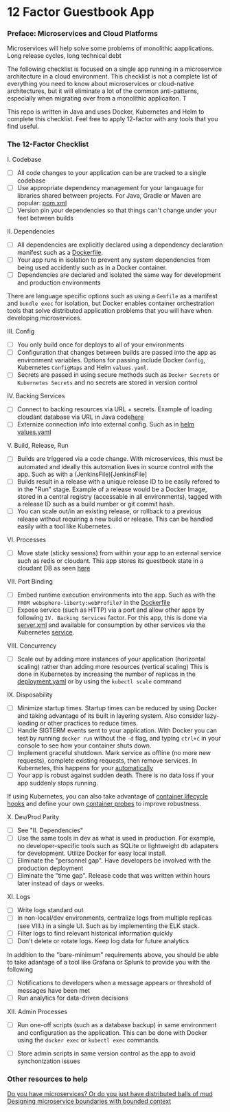 
# 12 Factor Guestbook App

### Preface: Microservices and Cloud Platforms
Microservices will help solve some problems of monolithic aapplications. Long release cycles, long technical debt

The following checklist is focused on a single app running in a microservice architecture in a cloud environment. This checklist is not a complete list of everything you need to know about microservices or cloud-native architectures, but it will eliminate a lot of the common anti-patterns, especially when migrating over from a monolithic applicaiton. T

This repo is written in Java and uses Docker, Kubernetes and Helm to complete this checklist. Feel free to apply 12-factor with any tools that you find useful.

### The 12-Factor Checklist
I. Codebase

- [ ] All code changes to your application can be are tracked to a single codebase
- [ ] Use appropriate dependency management for your langauage for libraries shared between projects. For Java, Gradle or Maven are popular: [pom.xml](pom.xml)
- [ ] Version pin your dependencies so that things can't change under your feet between builds

II. Dependencies

- [ ] All dependencies are explicitly declared using a dependency declaration manifest such as a [Dockerfile](Dockerfile).
- [ ] Your app runs in isolation to prevent any system dependencies from being used accidently such as in a Docker container. 
- [ ] Dependencies are declared and isolated the same way for development and production environments

 There are language specific options such as using a `Gemfile` as a manifest and `bundle exec` for isolation, but Docker enables container orchestration tools that solve distributed application problems that you will have when developing microservices.

III. Config

- [ ] You only build once for deploys to all of your environments
- [ ] Configuration that changes between builds are passed into the app as environment variables. Options for passing include Docker `Config`, Kubernetes `ConfigMaps` and Helm `values.yaml`. 
- [ ] Secrets are passed in using secure methods such as `Docker Secrets` or `Kubernetes Secrets` and no secrets are stored in version control

IV. Backing Services

- [ ] Connect to backing resources via URL + secrets. Example of loading cloudant database via URL in Java code[here](src/main/java/wasdev/sample/store/CloudantVisitorStore.java)
- [ ] Externize connection info into external config. Such as in [helm values.yaml](charts/liberty-starter/values.yaml)

V. Build, Release, Run

- [ ] Builds are triggered via a code change. With microservices, this must be automated and ideally this automation lives in source control with the app. Such as with a (JenkinsFile)[JenkinsFile]
- [ ] Builds result in a release with a unique release ID to be easily refered to in the "Run" stage. Example of a release would be a Docker Image, stored in a central registry (accessable in all environments), tagged with a release ID such as a build number or git commit hash.
- [ ] You can scale out/in an existing release, or rollback to a previous release without requiring a new build or release. This can be handled easily with a tool like Kubernetes.

VI. Processes

- [ ] Move state (sticky sessions) from within your app to an external service such as redis or cloudant. This app stores its guestbook state in a cloudant DB as seen [here](src/main/java/wasdev/sample/rest/VisitorAPI.java)

VII. Port Binding

- [ ] Embed runtime execution environments into the app. Such as with the `FROM websphere-liberty:webProfile7` in the [Dockerfile](Dockerfile)
- [ ] Expose service (such as HTTP) via a port and allow other apps by following `IV. Backing Services` factor. For this app, this is done via [server.xml](server.xml) and available for consumption by other services via the Kubernetes [service](charts/liberty-starter/templates/service.yaml). 

VIII. Concurrency

- [ ] Scale out by adding more instances of your application (horizontal scaling) rather than adding more resources (vertical scaling) This is done in Kubernetes by increasing the number of replicas in the [deployment.yaml](charts/liberty-starter/templates/deployment.yaml) or by using the `kubectl scale` command

IX. Disposability

- [ ] Minimize startup times. Startup times can be reduced by using Docker and taking advantage of its built in layering system. Also consider lazy-loading or other practices to reduce times.
- [ ] Handle SIGTERM events sent to your application. With Docker you can test by running `docker run` without the `-d` flag, and typing `ctrl+c` in your console to see how your container shuts down.
- [ ] Implement graceful shutdown. Mark service as offline (no more new requests), complete existing requests, then remove services. In Kubernetes, this happens for your [automatically](https://kubernetes.io/docs/concepts/workloads/pods/pod-lifecycle/) 
- [ ] Your app is robust against sudden death. There is no data loss if your app suddenly stops running.

If using Kubernetes, you can also take advantage of [container lifecycle hooks](https://kubernetes.io/docs/concepts/containers/container-lifecycle-hooks/) and define your own [container probes](https://kubernetes.io/docs/concepts/workloads/pods/pod-lifecycle/#container-probes) to improve robustness.

X. Dev/Prod Parity

- [ ] See "II. Dependencies"
- [ ] Use the same tools in dev as what is used in production. For example, no developer-specific tools such as SQLite or lightweight db adapaters for development. Utilize Docker for easy local install.
- [ ] Eliminate the "personnel gap". Have developers be involved with the production deployment
- [ ] Eliminate the "time gap". Release code that was written within hours later instead of days or weeks.

XI. Logs

- [ ] Write logs standard out
- [ ] In non-local/dev environments, centralize logs from multiple replicas (see VIII.) in a single UI. Such as by implementing the ELK stack.
- [ ] Filter logs to find relevant historical information quickly
- [ ] Don't delete or rotate logs. Keep log data for future analytics

In addition to the "bare-minimum" requirements above, you should be able to take adantage of a tool like Grafana or Splunk to provide you with the following
- [ ] Notifications to developers when a message appears or threshold of messages have been met
- [ ] Run analytics for data-driven decisions

XII. Admin Processes

- [ ] Run one-off scripts (such as a database backup) in same environment and configuration as the application. This can be done with Docker using the `docker exec` or `kubectl exec` commands.
- [ ] Store admin scripts in same version control as the app to avoid synchonization issues


### Other resources to help
[Do you have microservices? Or do you just have distributed balls of mud](http://www.codingthearchitecture.com/2014/07/06/distributed_big_balls_of_mud.html)
[Designing microservice boundaries with bounded context](https://martinfowler.com/bliki/BoundedContext.html)